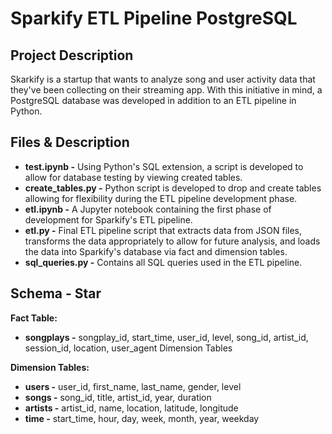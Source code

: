 # Sparkify ETL Pipeline PostgreSQL

## Project Description

Skarkify is a startup that wants to analyze song and user activity data that they've been collecting on their streaming app. With this initiative in mind, a PostgreSQL database was developed in addition to an ETL pipeline in Python. 

## Files & Description

* **test.ipynb -**  Using Python's SQL extension, a script is developed to allow for database testing by viewing created tables.
* **create_tables.py -**  Python script is developed to drop and create tables allowing for flexibility during the ETL pipeline development phase.
* **etl.ipynb -** A Jupyter notebook containing the first phase of development for Sparkify's ETL pipeline.
* **etl.py -** Final ETL pipeline script that extracts data from JSON files, transforms the data appropriately to allow for future analysis, and loads the data into Sparkify's database via fact and dimension tables.
* **sql_queries.py -** Contains all SQL queries used in the ETL pipeline.

## Schema - Star

**Fact Table:**
* **songplays -** songplay_id, start_time, user_id, level, song_id, artist_id, session_id, location, user_agent
Dimension Tables

**Dimension Tables:**
* **users -** user_id, first_name, last_name, gender, level
* **songs -** song_id, title, artist_id, year, duration
* **artists -** artist_id, name, location, latitude, longitude
* **time -** start_time, hour, day, week, month, year, weekday

